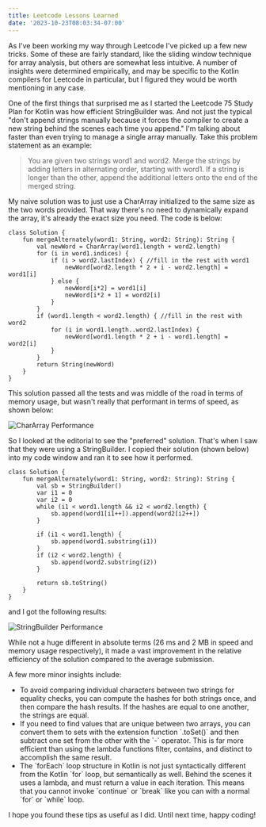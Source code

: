 ```yaml
---
title: Leetcode Lessons Learned
date: '2023-10-23T08:03:34-07:00'
---
```

As I've been working my way through Leetcode I've picked up a few new tricks.  Some of these are fairly standard, like the sliding window technique for array analysis, but others are somewhat less intuitive.  A number of insights were determined empirically, and may be specific to the Kotlin compilers for Leetcode in particular, but I figured they would be worth mentioning in any case.

One of the first things that surprised me as I started the Leetcode 75 Study Plan for Kotlin was how efficient StringBuilder was.  And not just the typical "don't append strings manually because it forces the compiler to create a new string behind the scenes each time you append."  I'm talking about faster than even trying to manage a single array manually.  Take this problem statement as an example:

> You are given two strings word1 and word2. Merge the strings by adding letters in alternating order, starting with word1. If a string is longer than the other, append the additional letters onto the end of the merged string.

My naive solution was to just use a CharArray initialized to the same size as the two words provided.  That way there's no need to dynamically expand the array, it's already the exact size you need. The code is below:

```
class Solution {
    fun mergeAlternately(word1: String, word2: String): String {
        val newWord = CharArray(word1.length + word2.length)
        for (i in word1.indices) {
            if (i > word2.lastIndex) { //fill in the rest with word1
                newWord[word2.length * 2 + i - word2.length] = word1[i]
            } else {
                newWord[i*2] = word1[i]
                newWord[i*2 + 1] = word2[i]
            }
        }
        if (word1.length < word2.length) { //fill in the rest with word2
            for (i in word1.length..word2.lastIndex) {
                newWord[word1.length * 2 + i - word1.length] = word2[i]
            }
        }
        return String(newWord)
    }
}
```

This solution passed all the tests and was middle of the road in terms of memory usage, but wasn't really that performant in terms of speed, as shown below:

![CharArray Performance](/img/blog/chararray.png)

So I looked at the editorial to see the "preferred" solution.  That's when I saw that they were using a StringBuilder.  I copied their solution (shown below) into my code window and ran it to see how it performed.

```
class Solution {
    fun mergeAlternately(word1: String, word2: String): String {
        val sb = StringBuilder()
        var i1 = 0
        var i2 = 0
        while (i1 < word1.length && i2 < word2.length) {
            sb.append(word1[i1++]).append(word2[i2++])
        }

        if (i1 < word1.length) {
            sb.append(word1.substring(i1))
        }
        if (i2 < word2.length) {
            sb.append(word2.substring(i2))
        }

        return sb.toString()
    }
}
```

and I got the following results:

![StringBuilder Performance](/img/blog/stringbuilder.png)

While not a huge different in absolute terms (26 ms and 2 MB in speed and memory usage respectively), it made a vast improvement in the relative efficiency of the solution compared to the average submission.

A few more minor insights include:

* To avoid comparing individual characters between two strings for equality checks, you can compute the hashes for both strings once, and then compare the hash results.  If the hashes are equal to one another, the strings are equal.
* If you need to find values that are unique between two arrays, you can convert them to sets with the extension function \`.toSet()\` and then subtract one set from the other with the \`-\` operator.  This is far more efficient than using the lambda functions filter, contains, and distinct to accomplish the same result. 
* The \`forEach\` loop structure in Kotlin is not just syntactically different from the Kotlin \`for\` loop, but semantically as well.  Behind the scenes it uses a lambda, and must return a value in each iteration.  This means that you cannot invoke \`continue\` or \`break\` like you can with a normal \`for\` or \`while\` loop. 

I hope you found these tips as useful as I did.  Until next time, happy coding!
